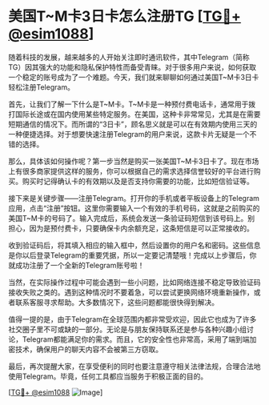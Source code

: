 # 美国T~M卡3日卡怎么注册TG [[TG💪+ @esim1088](https://t.me/s/esim1088)]

随着科技的发展，越来越多的人开始关注即时通讯软件，其中Telegram（简称TG）因其强大的功能和隐私保护特性而备受青睐。对于很多用户来说，如何获取一个稳定的账号成为了一个难题。今天，我们就来聊聊如何通过美国T~M卡3日卡轻松注册Telegram。

首先，让我们了解一下什么是T~M卡。T~M卡是一种预付费电话卡，通常用于拨打国际长途或在国内使用某些特定服务。在美国，这种卡非常常见，尤其是在需要短期通信的情况下。而所谓的“3日卡”，顾名思义就是可以在有效期内使用三天的一种便捷选择。对于想要快速注册Telegram的用户来说，这款卡片无疑是一个不错的选择。

那么，具体该如何操作呢？第一步当然是购买一张美国T~M卡3日卡了。现在市场上有很多商家提供这样的服务，你可以根据自己的需求选择信誉较好的平台进行购买。购买时记得确认卡的有效期以及是否支持你需要的功能，比如短信验证等。

接下来是关键步骤——注册Telegram。打开你的手机或者平板设备上的Telegram应用，点击“注册”按钮。这里你需要输入一个有效的手机号码，这就是之前购买的美国T~M卡的号码了。输入完成后，系统会发送一条验证码短信到该号码上。别担心，因为是预付费卡，只要确保卡内余额充足，这条短信是可以正常接收的。

收到验证码后，将其填入相应的输入框中，然后设置你的用户名和密码。这些信息是你以后登录Telegram的重要凭据，所以一定要记清楚哦！完成以上步骤后，你就成功注册了一个全新的Telegram账号啦！

当然，在实际操作过程中可能会遇到一些小问题，比如网络连接不稳定导致验证码接收失败之类的。遇到这种情况时不要着急，可以尝试更换网络环境重新操作，或者联系客服寻求帮助。大多数情况下，这些问题都能很快得到解决。

值得一提的是，由于Telegram在全球范围内都非常受欢迎，因此它也成为了许多社交圈子里不可或缺的一部分。无论是与朋友保持联系还是参与各种兴趣小组讨论，Telegram都能满足你的需求。而且，它的安全性也非常高，采用了端到端加密技术，确保用户的聊天内容不会被第三方窃取。

最后，再次提醒大家，在享受便利的同时也要注意遵守相关法律法规，合理合法地使用Telegram。毕竟，任何工具都应当服务于积极正面的目的。

[[TG💪+ @esim1088](https://t.me/s/esim1088) ![Image](https://i.postimg.cc/4NQfJmqS/Snipaste-2025-05-13-00-14-12.png)]